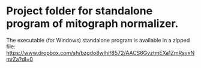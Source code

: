 # Project folder for standalone program of mitograph normalizer.

The executable (for Windows) standalone program is available in a zipped file:
https://www.dropbox.com/sh/bzgdo8wlhif8572/AACS6GvztmEXa1ZmRsvxNmrZa?dl=0
